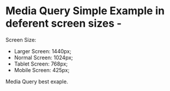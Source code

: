 # Media Query Simple Example in deferent screen sizes -

Screen Size:
- Larger Screen: 1440px;
- Normal Screen: 1024px;
- Tablet Screen: 768px;
- Mobile Screen: 425px;

Media Query best exaple.
